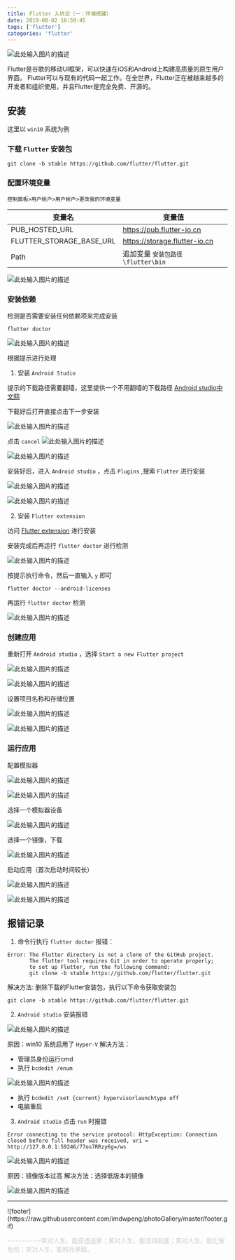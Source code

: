 ```yaml
---
title: Flutter 入坑记（一：环境搭建）
date: 2019-08-02 16:59:45
tags: ['flutter']
categories: 'flutter'
---
```


![此处输入图片的描述][1]

Flutter是谷歌的移动UI框架，可以快速在iOS和Android上构建高质量的原生用户界面。 Flutter可以与现有的代码一起工作。在全世界，Flutter正在被越来越多的开发者和组织使用，并且Flutter是完全免费、开源的。

<!--more-->

## 安装

这里以 `win10` 系统为例

### 下载 `Flutter` 安装包

```
git clone -b stable https://github.com/flutter/flutter.git
```

### 配置环境变量

`控制面板>用户帐户>用户帐户>更改我的环境变量`

变量名|变量值
---|---
PUB_HOSTED_URL|https://pub.flutter-io.cn
FLUTTER_STORAGE_BASE_URL|https://storage.flutter-io.cn
Path|追加变量 `安装包路径\flutter\bin`

![此处输入图片的描述][2]

### 安装依赖

检测是否需要安装任何依赖项来完成安装
```
flutter doctor
```

![此处输入图片的描述][3]

根据提示进行处理
1. 安装 `Android Studio`

提示的下载路径需要翻墙，这里提供一个不用翻墙的下载路径 [Android studio中文网][4]

下载好后打开直接点击下一步安装

![此处输入图片的描述][5]

点击 `cancel`
![此处输入图片的描述][6]

![此处输入图片的描述][7]

安装好后，进入 `Android studio` ，点击 `Plugins` ,搜索 `Flutter` 进行安装

![此处输入图片的描述][8]

![此处输入图片的描述][9]

2. 安装 `Flutter extension`

访问 [Flutter extension][10] 进行安装

安装完成后再运行 `flutter doctor` 进行检测

![此处输入图片的描述][11]

按提示执行命令，然后一直输入 `y` 即可
```
flutter doctor --android-licenses
```

再运行 `flutter doctor` 检测

![此处输入图片的描述][12]

### 创建应用

重新打开 `Android studio` ，选择 `Start a new Flutter project`

![此处输入图片的描述][13]

![此处输入图片的描述][14]

设置项目名称和存储位置

![此处输入图片的描述][15]

![此处输入图片的描述][16]

### 运行应用

配置模拟器

![此处输入图片的描述][17]

![此处输入图片的描述][18]

选择一个模拟器设备

![此处输入图片的描述][19]

选择一个镜像，下载

![此处输入图片的描述][20]

启动应用（首次启动时间较长）

![此处输入图片的描述][21]

![此处输入图片的描述][22]

## 报错记录

1. 命令行执行 `flutter doctor`
报错：
```
Error: The Flutter directory is not a clone of the GitHub project.
       The flutter tool requires Git in order to operate properly;
       to set up Flutter, run the following command:
       git clone -b stable https://github.com/flutter/flutter.git
```
解决方法:
删除下载的Flutter安装包，执行以下命令获取安装包
```
git clone -b stable https://github.com/flutter/flutter.git
```

2. `Android studio` 安装报错

![此处输入图片的描述][23]

原因：win10 系统启用了 `Hyper-V`
解决方法：

- 管理员身份运行cmd
- 执行 `bcdedit /enum`

![此处输入图片的描述][24]

- 执行 `bcdedit /set {current} hypervisorlaunchtype off`
- 电脑重启

3. `Android studio` 点击 `run` 时报错

```
Error connecting to the service protocol: HttpException: Connection closed before full header was received, uri = http://127.0.0.1:59246/77os7RRzy6g=/ws
```

![此处输入图片的描述][25]

原因：镜像版本过高
解决方法：选择低版本的镜像

![此处输入图片的描述][26]


  [1]: https://raw.githubusercontent.com/imdwpeng/photoGallery/master/flutter/index.jpeg
  [2]: https://raw.githubusercontent.com/imdwpeng/photoGallery/master/flutter/path.jpg
  [3]: https://raw.githubusercontent.com/imdwpeng/photoGallery/master/flutter/doctor.jpg
  [4]: http://www.android-studio.org/
  [5]: https://raw.githubusercontent.com/imdwpeng/photoGallery/master/flutter/studio_setup_0.jpg
  [6]: https://raw.githubusercontent.com/imdwpeng/photoGallery/master/flutter/studio_setup_1.jpg
  [7]: https://raw.githubusercontent.com/imdwpeng/photoGallery/master/flutter/studio_setup_2.jpg
  [8]: https://raw.githubusercontent.com/imdwpeng/photoGallery/master/flutter/studio_plugins_1.jpg
  [9]: https://raw.githubusercontent.com/imdwpeng/photoGallery/master/flutter/studio_plugins.jpg
  [10]: https://marketplace.visualstudio.com/items?itemName=Dart-Code.flutter
  [11]: https://raw.githubusercontent.com/imdwpeng/photoGallery/master/flutter/doctor_2.jpg
  [12]: https://raw.githubusercontent.com/imdwpeng/photoGallery/master/flutter/doctor_3.jpg
  [13]: https://raw.githubusercontent.com/imdwpeng/photoGallery/master/flutter/studio_start_1.jpg
  [14]: https://raw.githubusercontent.com/imdwpeng/photoGallery/master/flutter/studio_start_2.jpg
  [15]: https://raw.githubusercontent.com/imdwpeng/photoGallery/master/flutter/studio_start_3.jpg
  [16]: https://raw.githubusercontent.com/imdwpeng/photoGallery/master/flutter/studio_start_4.jpg
  [17]: https://raw.githubusercontent.com/imdwpeng/photoGallery/master/flutter/manager_1.jpg
  [18]: https://raw.githubusercontent.com/imdwpeng/photoGallery/master/flutter/manager_2.jpg
  [19]: https://raw.githubusercontent.com/imdwpeng/photoGallery/master/flutter/manager_3.jpg
  [20]: https://raw.githubusercontent.com/imdwpeng/photoGallery/master/flutter/manager_4.jpg
  [21]: https://raw.githubusercontent.com/imdwpeng/photoGallery/master/flutter/studio_start_5.jpg
  [22]: https://raw.githubusercontent.com/imdwpeng/photoGallery/master/flutter/studio_start_6.jpg
  [23]: https://raw.githubusercontent.com/imdwpeng/photoGallery/master/flutter/error_2.jpg
  [24]: https://raw.githubusercontent.com/imdwpeng/photoGallery/master/flutter/error_3.jpg
  [25]: https://raw.githubusercontent.com/imdwpeng/photoGallery/master/flutter/error_4.jpg
  [26]: https://raw.githubusercontent.com/imdwpeng/photoGallery/master/flutter/error_5.jpg

<footer>
<hr/>
![footer](https://raw.githubusercontent.com/imdwpeng/photoGallery/master/footer.gif)
<p style="textAlign:right;color:#ccc">------------笑对人生，能穿透迷雾；笑对人生，能坚持到底；笑对人生，能化解危机；笑对人生，能照亮黑暗。</p>
</footer>